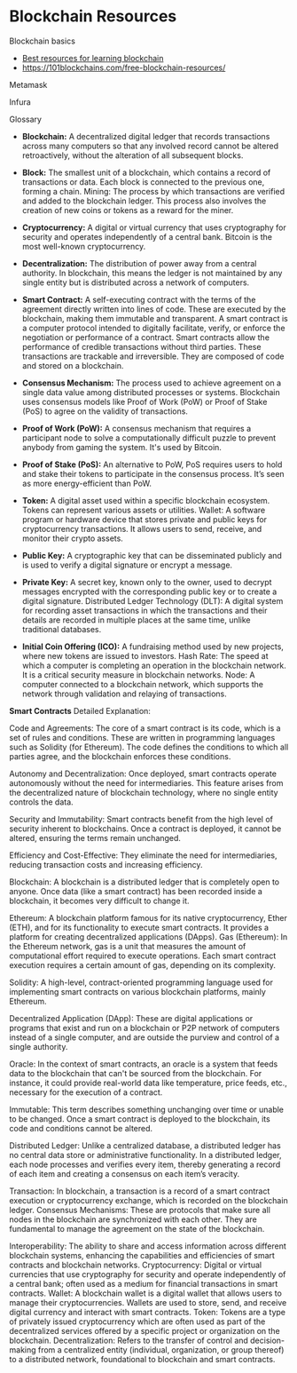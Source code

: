# Blockchain Resources

Blockchain basics

* [Best resources for learning blockchain](https://medium.com/coinmonks/best-resources-to-learn-blockchain-development-in-2023-cdd03bab58db)
* https://101blockchains.com/free-blockchain-resources/


Metamask

Infura



Glossary

- **Blockchain:** A decentralized digital ledger that records transactions across many computers so that any involved record cannot be altered retroactively, without the alteration of all subsequent blocks.

- **Block:**  The smallest unit of a blockchain, which contains a record of transactions or data. Each block is connected to the previous one, forming a chain.
Mining: The process by which transactions are verified and added to the blockchain ledger. This process also involves the creation of new coins or tokens as a reward for the miner.

- **Cryptocurrency:** A digital or virtual currency that uses cryptography for security and operates independently of a central bank. Bitcoin is the most well-known cryptocurrency.

- **Decentralization:** The distribution of power away from a central authority. In blockchain, this means the ledger is not maintained by any single entity but is distributed across a network of computers.

- **Smart Contract:** A self-executing contract with the terms of the agreement directly written into lines of code. These are executed by the blockchain, making them immutable and transparent. A smart contract is a computer protocol intended to digitally facilitate, verify, or enforce the negotiation or performance of a contract. Smart contracts allow the performance of credible transactions without third parties. These transactions are trackable and irreversible. They are composed of code and stored on a blockchain.
  
- **Consensus Mechanism:** The process used to achieve agreement on a single data value among distributed processes or systems. Blockchain uses consensus models like Proof of Work (PoW) or Proof of Stake (PoS) to agree on the validity of transactions.

- **Proof of Work (PoW):** A consensus mechanism that requires a participant node to solve a computationally difficult puzzle to prevent anybody from gaming the system. It's used by Bitcoin.
  
- **Proof of Stake (PoS):** An alternative to PoW, PoS requires users to hold and stake their tokens to participate in the consensus process. It’s seen as more energy-efficient than PoW.
  
- **Token:** A digital asset used within a specific blockchain ecosystem. Tokens can represent various assets or utilities.
Wallet: A software program or hardware device that stores private and public keys for cryptocurrency transactions. It allows users to send, receive, and monitor their crypto assets.

- **Public Key:** A cryptographic key that can be disseminated publicly and is used to verify a digital signature or encrypt a message.

- **Private Key:** A secret key, known only to the owner, used to decrypt messages encrypted with the corresponding public key or to create a digital signature.
Distributed Ledger Technology (DLT): A digital system for recording asset transactions in which the transactions and their details are recorded in multiple places at the same time, unlike traditional databases.

- **Initial Coin Offering (ICO):** A fundraising method used by new projects, where new tokens are issued to investors.
Hash Rate: The speed at which a computer is completing an operation in the blockchain network. It is a critical security measure in blockchain networks.
Node: A computer connected to a blockchain network, which supports the network through validation and relaying of transactions.

**Smart Contracts**
Detailed Explanation:


Code and Agreements:
The core of a smart contract is its code, which is a set of rules and conditions. These are written in programming languages such as Solidity (for Ethereum). The code defines the conditions to which all parties agree, and the blockchain enforces these conditions.

Autonomy and Decentralization: Once deployed, smart contracts operate autonomously without the need for intermediaries. This feature arises from the decentralized nature of blockchain technology, where no single entity controls the data.

Security and Immutability: Smart contracts benefit from the high level of security inherent to blockchains. Once a contract is deployed, it cannot be altered, ensuring the terms remain unchanged.

Efficiency and Cost-Effective: They eliminate the need for intermediaries, reducing transaction costs and increasing efficiency.

Blockchain: A blockchain is a distributed ledger that is completely open to anyone. Once data (like a smart contract) has been recorded inside a blockchain, it becomes very difficult to change it.

Ethereum: A blockchain platform famous for its native cryptocurrency, Ether (ETH), and for its functionality to execute smart contracts. It provides a platform for creating decentralized applications (DApps).
Gas (Ethereum): In the Ethereum network, gas is a unit that measures the amount of computational effort required to execute operations. Each smart contract execution requires a certain amount of gas, depending on its complexity.

Solidity: A high-level, contract-oriented programming language used for implementing smart contracts on various blockchain platforms, mainly Ethereum.

Decentralized Application (DApp): These are digital applications or programs that exist and run on a blockchain or P2P network of computers instead of a single computer, and are outside the purview and control of a single authority.

Oracle: In the context of smart contracts, an oracle is a system that feeds data to the blockchain that can't be sourced from the blockchain. For instance, it could provide real-world data like temperature, price feeds, etc., necessary for the execution of a contract.

Immutable: This term describes something unchanging over time or unable to be changed. Once a smart contract is deployed to the blockchain, its code and conditions cannot be altered.

Distributed Ledger: Unlike a centralized database, a distributed ledger has no central data store or administrative functionality. In a distributed ledger, each node processes and verifies every item, thereby generating a record of each item and creating a consensus on each item’s veracity.

Transaction: In blockchain, a transaction is a record of a smart contract execution or cryptocurrency exchange, which is recorded on the blockchain ledger.
Consensus Mechanisms: These are protocols that make sure all nodes in the blockchain are synchronized with each other. They are fundamental to manage the agreement on the state of the blockchain.

Interoperability: The ability to share and access information across different blockchain systems, enhancing the capabilities and efficiencies of smart contracts and blockchain networks.
Cryptocurrency: Digital or virtual currencies that use cryptography for security and operate independently of a central bank; often used as a medium for financial transactions in smart contracts.
Wallet: A blockchain wallet is a digital wallet that allows users to manage their cryptocurrencies. Wallets are used to store, send, and receive digital currency and interact with smart contracts.
Token: Tokens are a type of privately issued cryptocurrency which are often used as part of the decentralized services offered by a specific project or organization on the blockchain.
Decentralization: Refers to the transfer of control and decision-making from a centralized entity (individual, organization, or group thereof) to a distributed network, foundational to blockchain and smart contracts.
